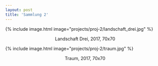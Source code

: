 ```yaml
---
layout: post
title: 'Sammlung 2'
---
```


{% include image.html image="projects/proj-2/landschaft_drei.jpg" %}
<p align="center">Landschaft Drei, 2017, 70x70</p>

{% include image.html image="projects/proj-2/traum.jpg" %}
<p align="center">Traum, 2017, 70x70</p>
